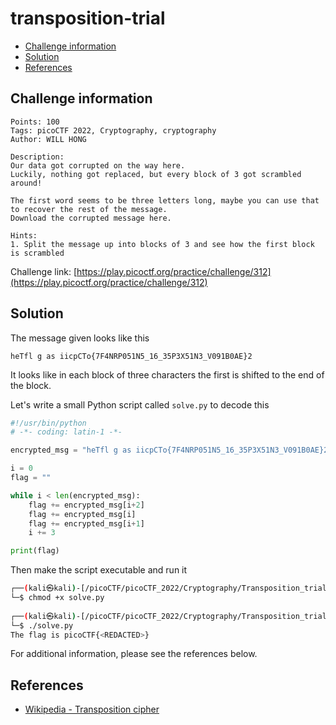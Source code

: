 # transposition-trial

- [Challenge information](#challenge-information)
- [Solution](#solution)
- [References](#references)

## Challenge information
```
Points: 100
Tags: picoCTF 2022, Cryptography, cryptography
Author: WILL HONG

Description:
Our data got corrupted on the way here. 
Luckily, nothing got replaced, but every block of 3 got scrambled around! 

The first word seems to be three letters long, maybe you can use that to recover the rest of the message.
Download the corrupted message here.

Hints:
1. Split the message up into blocks of 3 and see how the first block is scrambled
```
Challenge link: [https://play.picoctf.org/practice/challenge/312](https://play.picoctf.org/practice/challenge/312)

## Solution

The message given looks like this
```
heTfl g as iicpCTo{7F4NRP051N5_16_35P3X51N3_V091B0AE}2
```

It looks like in each block of three characters the first is shifted to the end of the block.

Let's write a small Python script called `solve.py` to decode this
```python
#!/usr/bin/python
# -*- coding: latin-1 -*-

encrypted_msg = "heTfl g as iicpCTo{7F4NRP051N5_16_35P3X51N3_V091B0AE}2"

i = 0
flag = ""

while i < len(encrypted_msg):
    flag += encrypted_msg[i+2]
    flag += encrypted_msg[i]
    flag += encrypted_msg[i+1]
    i += 3

print(flag)
```

Then make the script executable and run it
```bash
┌──(kali㉿kali)-[/picoCTF/picoCTF_2022/Cryptography/Transposition_trial]
└─$ chmod +x solve.py     
                                               
┌──(kali㉿kali)-[/picoCTF/picoCTF_2022/Cryptography/Transposition_trial]
└─$ ./solve.py
The flag is picoCTF{<REDACTED>}
```

For additional information, please see the references below.

## References

- [Wikipedia - Transposition cipher](https://en.wikipedia.org/wiki/Transposition_cipher)
